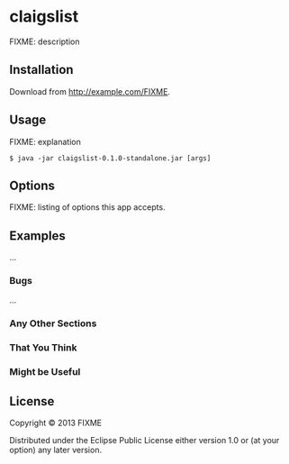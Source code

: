 # claigslist

FIXME: description

## Installation

Download from http://example.com/FIXME.

## Usage

FIXME: explanation

    $ java -jar claigslist-0.1.0-standalone.jar [args]

## Options

FIXME: listing of options this app accepts.

## Examples

...

### Bugs

...

### Any Other Sections
### That You Think
### Might be Useful

## License

Copyright © 2013 FIXME

Distributed under the Eclipse Public License either version 1.0 or (at
your option) any later version.
